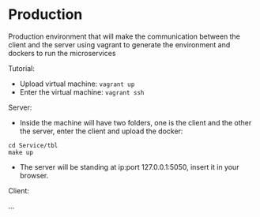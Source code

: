 # Production

Production environment that will make the communication between the client and the server using vagrant to generate the environment and dockers to run the microservices

Tutorial:

* Upload virtual machine: ```vagrant up```
* Enter the virtual machine: ```vagrant ssh```

Server:

* Inside the machine will have two folders, one is the client and the other the server, enter the client and upload the docker:

```
cd Service/tbl
make up
```

* The server will be standing at ip:port 127.0.0.1:5050, insert it in your browser.

Client:

...
